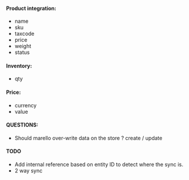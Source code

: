 #### Product integration:
- name
- sku
- taxcode
- price
- weight
- status

#### Inventory:
- qty


#### Price:
- currency
- value


#### QUESTIONS:
- Should marello over-write data on the store ? create / update


#### TODO
- Add internal reference based on entity ID to detect where the sync is.
- 2 way sync




